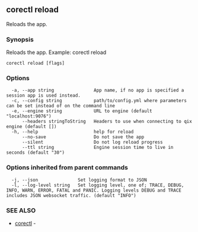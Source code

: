 ## corectl reload

Reloads the app.

### Synopsis

Reloads the app. Example: corectl reload

```
corectl reload [flags]
```

### Options

```
  -a, --app string               App name, if no app is specified a session app is used instead.
  -c, --config string            path/to/config.yml where parameters can be set instead of on the command line
  -e, --engine string            URL to engine (default "localhost:9076")
      --headers stringToString   Headers to use when connecting to qix engine (default [])
  -h, --help                     help for reload
      --no-save                  Do not save the app
      --silent                   Do not log reload progress
      --ttl string               Engine session time to live in seconds (default "30")
```

### Options inherited from parent commands

```
  -j, --json               Set logging format to JSON
  -l, --log-level string   Set logging level, one of; TRACE, DEBUG, INFO, WARN, ERROR, FATAL and PANIC. Logging levels DEBUG and TRACE includes JSON websocket traffic. (default "INFO")
```

### SEE ALSO

* [corectl](corectl.md)	 - 

